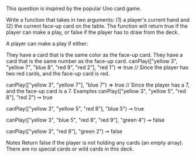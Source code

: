 This question is inspired by the popular Uno card game.

Write a function that takes in two arguments: (1) a player's current hand and (2) the current face-up card on the table. The function will return true if the player can make a play, or false if the player has to draw from the deck.

A player can make a play if either:

They have a card that is the same color as the face-up card.
They have a card that is the same number as the face-up card.
canPlay(["yellow 3", "yellow 7", "blue 8", "red 9", "red 2"], "red 1") => true
// Since the player has two red cards, and the face-up card is red.

canPlay(["yellow 3", "yellow 7"], "blue 7") => true
// Since the player has a 7, and the face-up card is a 7.
Examples
canPlay(["yellow 3", "yellow 5", "red 8"], "red 2") ➞ true

canPlay(["yellow 3", "yellow 5", "red 8"], "blue 5") ➞ true

canPlay(["yellow 3", "blue 5", "red 8", "red 9"], "green 4") ➞ false

canPlay(["yellow 3", "red 8"], "green 2") ➞ false

Notes
Return false if the player is not holding any cards (an empty array).
There are no special cards or wild cards in this deck.